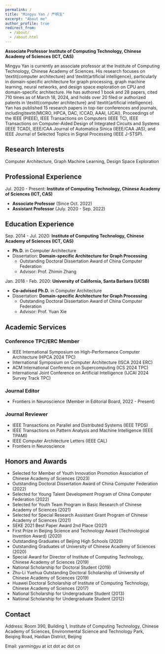 ```yaml
---
permalink: /
title: "Mingyu Yan / 严明玉"
excerpt: "About me"
author_profile: true
redirect_from: 
  - /about/
  - /about.html
---
```


**Associate Professor**
**Institute of Computing Technology, Chinese Academy of Sciences (ICT, CAS)**

Mingyu Yan is currently an associate professor at the Institute of Computing Technology, Chinese Academy of Sciences. His research focuses on \textit{computer architecture} and \textit{artificial intelligence}, particularly in domain-specific architecture for graph processing, graph machine learning, neural networks, and design space exploration on CPU and domain-specific architecture. He has authored 1 book and 28 papers, cited 710 times as of March 18, 2024, and holds over 20 filed or authorized patents in \textit{computer architecture} and \textit{artificial intelligence}. Yan has published 15 research papers in top-tier conferences and journals, including\textit{MICRO, HPCA, DAC, ICCAD, AAAI, IJCAI}, Proceedings of the IEEE (PIEEE), IEEE Transactions on Computers (IEEE TC), IEEE Transactions on Computer-Aided Design of Integrated Circuits and Systems (IEEE TCAD), IEEE/CAA Journal of Automatica Sinica (IEEE/CAA JAS), and IEEE Journal of Selected Topics in Signal Processing (IEEE J-STSP). 


## Research Interests
Computer Architecture, Graph Machine Learning, Design Space Exploration

## Professional Experience
Jul. 2020 - Present: **Institute of Computing Technology, Chinese Academy of Sciences (ICT, CAS)**
* **Associate Professor** (Since Oct. 2022)
* **Assistant Professor** (July. 2020 - Sep. 2022)


## Education Experience
Sep. 2014 - Jul. 2020: **Institute of Computing Technology, Chinese Academy of Sciences (ICT, CAS)**
* **Ph.D.** in Computer Architecture
* Dissertation: **Domain-specific Architecture for Graph Processing**
  - Outstanding Doctoral Dissertation Award of China Computer Federation
  - Advisor: Prof. Zhimin Zhang

Jan. 2018 - Feb. 2020: **University of California, Santa Barbara (UCSB)**
* **Co-advised Ph.D.** in Computer Architecture
* Dissertation: **Domain-specific Architecture for Graph Processing**
  - Outstanding Doctoral Dissertation Award of China Computer Federation
  - Advisor: Prof. Yuan Xie

## Academic Services
### Conference TPC/ERC Member
* IEEE International Symposium on High-Performance Computer Architecture (HPCA 2024 TPC)
* International Symposium on Computer Architecture (ISCA 2024 ERC)
* ACM International Conference on Supercomputing (ICS 2024 TPC)
* International Joint Conference on Artificial Intelligence (IJCAI 2024 Survey Track TPC)

### Journal Editor
* Frontiers in Neuroscience (Member in Editorial Board, 2022 - Present)

### Journal Reviewer
* IEEE Transactions on Parallel and Distributed Systems (IEEE TPDS)
* IEEE Transactions on Pattern Analysis and Machine Intelligence (IEEE TPAMI)
* IEEE Computer Architecture Letters (IEEE CAL)
* Frontiers in Neuroscience

## Honors and Awards
* Selected for Member of Youth Innovation Promotion Association of Chinese Academy of Sciences (2023)
* Outstanding Doctoral Dissertation Award of China Computer Federation (2022)
* Selected for Young Talent Development Program of China Computer Federation (2022)
* Selected for Youth Team Program in Basic Research of Chinese Academy of Sciences (2021)
* Selected for Special Research Assistant Grant Program of Chinese Academy of Sciences (2021)
* SEKE 2021 Best Paper Award 2nd Place (2021)
* First Prize in Beijing Science and Technology Award (Technological Invention Award) (2020)
* Outstanding Graduates of Beijing High Schools (2020)
* Outstanding Graduates of University of Chinese Academy of Sciences (2020)
* Special Award for Director of Institute of Computing Technology, Chinese Academy of Sciences (2019) 
* National Scholarship for Doctoral Student (2019)
* Zhu-Li Yuehua Outstanding Doctoral Scholarship of University of Chinese Academy of Sciences (2019)
* Huawei Doctoral Scholarship of Institute of Computing Technology, Chinese Academy of Sciences (2017)
* National Scholarship for Undergraduate Student (2013)
* National Scholarship for Undergraduate Student (2012)


## Contact
Address: Room 390, Building 1, Institute of Computing Technology, Chinese Academy of Sciences, Environmental Science and Technology Park, Beiqing Road, Haidian District, Beijing


Email: yanmingyu at ict dot ac dot cn
<br/><br/>
<script type="text/javascript" id="clustrmaps" src="//cdn.clustrmaps.com/map_v2.js?cl=a8a1a1&w=a&t=tt&d=1JR2-3nZm0KxPxtzgXZkGnMxjajclUZ3xvTtuV4QoA0&co=ffffff&ct=383636&cmo=f2b3b3&cmn=cc3a4c"></script>


